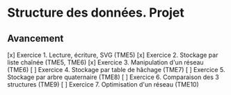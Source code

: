 # Structure des données. Projet

## Avancement

[x] Exercice 1. Lecture, écriture, SVG (TME5)
[x] Exercice 2. Stockage par liste chaînée (TME5, TME6)
[x] Exercice 3. Manipulation d'un réseau (TME6)
[ ] Exercice 4. Stockage par table de hâchage (TME7)
[ ] Exercice 5. Stockage par arbre quaternaire (TME8)
[ ] Exercice 6. Comparaison des 3 structures (TME9)
[ ] Exercice 7. Optimisation d'un réseau (TME10)
